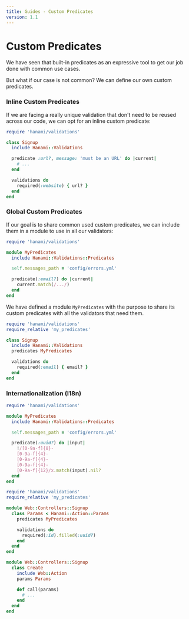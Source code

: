 ```yaml
---
title: Guides - Custom Predicates
version: 1.1
---
```


# Custom Predicates

We have seen that built-in predicates as an expressive tool to get our job done with common use cases.

But what if our case is not common? We can define our own custom predicates.

### Inline Custom Predicates

If we are facing a really unique validation that don't need to be reused across our code, we can opt for an inline custom predicate:

```ruby
require 'hanami/validations'

class Signup
  include Hanami::Validations

  predicate :url?, message: 'must be an URL' do |current|
    # ...
  end

  validations do
    required(:website) { url? }
  end
end
```

### Global Custom Predicates

If our goal is to share common used custom predicates, we can include them in a module to use in all our validators:

```ruby
require 'hanami/validations'

module MyPredicates
  include Hanami::Validations::Predicates

  self.messages_path = 'config/errors.yml'

  predicate(:email?) do |current|
    current.match(/.../)
  end
end
```

We have defined a module `MyPredicates` with the purpose to share its custom predicates with all the validators that need them.

```ruby
require 'hanami/validations'
require_relative 'my_predicates'

class Signup
  include Hanami::Validations
  predicates MyPredicates

  validations do
    required(:email) { email? }
  end
end
```

### Internationalization (I18n)

```ruby
require 'hanami/validations'

module MyPredicates
  include Hanami::Validations::Predicates

  self.messages_path = 'config/errors.yml'

  predicate(:uuid?) do |input|
    !/[0-9a-f]{8}-
    [0-9a-f]{4}-
    [0-9a-f]{4}-
    [0-9a-f]{4}-
    [0-9a-f]{12}/x.match(input).nil?
  end
end
```

```ruby
require 'hanami/validations'
require_relative 'my_predicates'

module Web::Controllers::Signup
  class Params < Hanami::Action::Params
    predicates MyPredicates

    validations do
      required(:id).filled(:uuid?)
    end
  end
end
```

```ruby
module Web::Controllers::Signup
  class Create
    include Web::Action
    params Params

    def call(params)
      # ...
    end
  end
end
```
